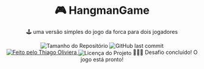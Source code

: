 <h1 align="center">
    🎮 HangmanGame
</h1>
<p align="center"> 🕹️ uma versão simples do jogo da forca para dois jogadores </p>
<p align="center">
  <img alt="Tamanho do Repositório" src="https://img.shields.io/github/repo-size/ThiagoOliveiraCordeiro/cpp-HangmanGame?style=for-the-badge">
  <img alt="GitHub last commit" src="https://img.shields.io/github/last-commit/ThiagoOliveiraCordeiro/cpp-HangmanGame?style=for-the-badge">
  <a href="https://github.com/ThiagoOliveiraCordeiro">
    <img alt="Feito pelo Thiago Oliviera" src="https://img.shields.io/badge/feito%20por-Thiago Oliveira-%237519C1?style=for-the-badge">
  </a>
  <img alt="Licença do Projeto" src="https://img.shields.io/cocoapods/l/m?style=for-the-badge>
<p>
<h4 id="status" align="center"> 
	👨🏾‍💻  Desafio concluído! O jogo está pronto!
</h4>